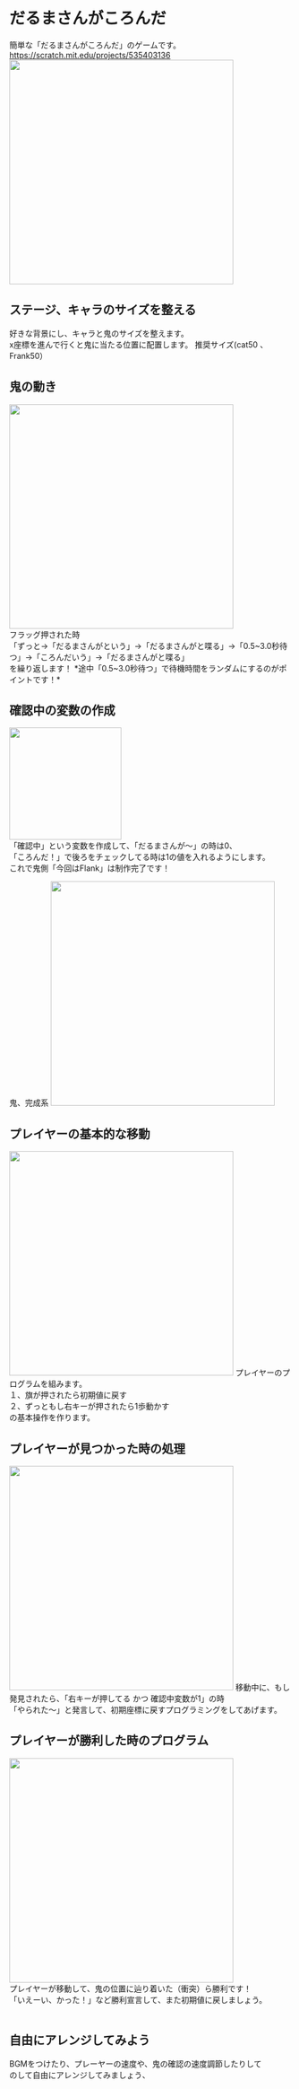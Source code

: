 # だるまさんがころんだ

簡単な「だるまさんがころんだ」のゲームです。<br>
https://scratch.mit.edu/projects/535403136 <br>
<img src="img/kansei.png" width="400px"><br>

## ステージ、キャラのサイズを整える
好きな背景にし、キャラと鬼のサイズを整えます。<br>
x座標を進んで行くと鬼に当たる位置に配置します。
推奨サイズ(cat50 、Frank50）<br>


## 鬼の動き
<img src="img/f1.png" width="400px"><br>
フラッグ押された時<br>「ずっと→「だるまさんがという」→「だるまさんがと喋る」→「0.5~3.0秒待つ」→「ころんだいう」→「だるまさんがと喋る」<br>
を繰り返します！  *途中「0.5~3.0秒待つ」で待機時間をランダムにするのがポイントです！*


## 確認中の変数の作成
<img src="img/vari.png" width="200px"><br>
「確認中」という変数を作成して、「だるまさんが〜」の時は0、<br>
「ころんだ！」で後ろをチェックしてる時は1の値を入れるようにします。<br>
これで鬼側「今回はFlank」は制作完了です！<br>

鬼、完成系
<img src="img/variable.png" width="400px"><br>

## プレイヤーの基本的な移動
<img src="img/cmove.png" width="400px">
プレイヤーのプログラムを組みます。<br>
１、旗が押されたら初期値に戻す<br>
２、ずっともし右キーが押されたら1歩動かす<br>
の基本操作を作ります。

## プレイヤーが見つかった時の処理
<img src="img/cmove2.png" width="400px">
移動中に、もし発見されたら、「右キーが押してる かつ 確認中変数が1」の時<br>
「やられた〜」と発言して、初期座標に戻すプログラミングをしてあげます。<br>

## プレイヤーが勝利した時のプログラム
<img src="img/win.png" width="400px"><br>
プレイヤーが移動して、鬼の位置に辿り着いた（衝突）ら勝利です！<br>
「いえーい、かった！」など勝利宣言して、また初期値に戻しましょう。<br><br>

## 自由にアレンジしてみよう
BGMをつけたり、プレーヤーの速度や、鬼の確認の速度調節したりして<br>のして自由にアレンジしてみましょう、


